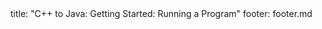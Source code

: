 <frontmatter>
title: "C++ to Java: Getting Started: Running a Program"
footer: footer.md
</frontmatter>

<include src="navbar.md" boilerplate />

<include src="unit-inPage-asFlat.md" boilerplate />
